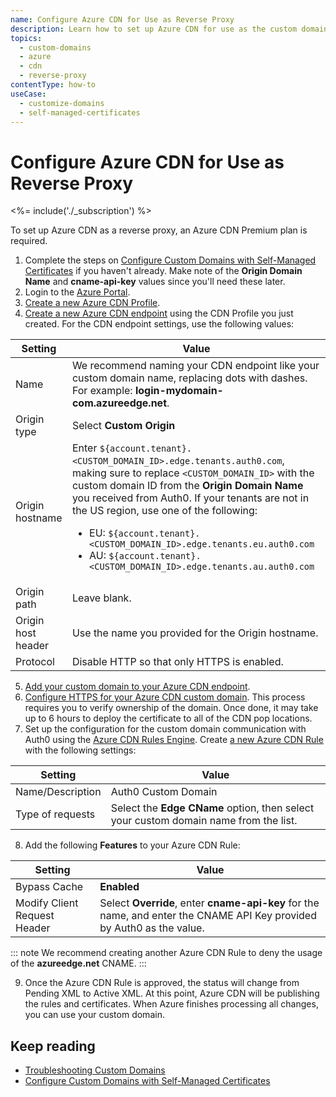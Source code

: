 ```yaml
---
name: Configure Azure CDN for Use as Reverse Proxy
description: Learn how to set up Azure CDN for use as the custom domain proxy for Auth0.
topics:
  - custom-domains
  - azure
  - cdn
  - reverse-proxy
contentType: how-to
useCase:
  - customize-domains
  - self-managed-certificates
---
```


# Configure Azure CDN for Use as Reverse Proxy

<%= include('./_subscription') %>

To set up Azure CDN as a reverse proxy, an Azure CDN Premium plan is required.

1. Complete the steps on [Configure Custom Domains with Self-Managed Certificates](/custom-domains/self-managed-certificates) if you haven't already. Make note of the **Origin Domain Name** and **cname-api-key** values since you'll need these later.
2. Login to the [Azure Portal](https://portal.azure.com/).
3. [Create a new Azure CDN Profile](https://docs.microsoft.com/en-us/azure/cdn/cdn-create-new-endpoint#create-a-new-cdn-profile).
4. [Create a new Azure CDN endpoint](https://docs.microsoft.com/en-us/azure/cdn/cdn-create-new-endpoint#create-a-new-cdn-endpoint) using the CDN Profile you just created. For the CDN endpoint settings, use the following values:

  | Setting | Value |
  |---------|-------|
  | Name | We recommend naming your CDN endpoint like your custom domain name, replacing dots with dashes. For example: **login-mydomain-com.azureedge.net**. |
  | Origin type | Select **Custom Origin** |
  | Origin hostname | Enter `${account.tenant}.<CUSTOM_DOMAIN_ID>.edge.tenants.auth0.com`, making sure to replace `<CUSTOM_DOMAIN_ID>` with the custom domain ID from the **Origin Domain Name** you received from Auth0. If your tenants are not in the US region, use one of the following: <ul><li>EU: `${account.tenant}.<CUSTOM_DOMAIN_ID>.edge.tenants.eu.auth0.com`</li><li>AU: `${account.tenant}.<CUSTOM_DOMAIN_ID>.edge.tenants.au.auth0.com`</li></ul> |
  | Origin path | Leave blank. |
  | Origin host header | Use the name you provided for the Origin hostname. |
  | Protocol | Disable HTTP so that only HTTPS is enabled. |

5. [Add your custom domain to your Azure CDN endpoint](https://docs.microsoft.com/en-us/azure/cdn/cdn-map-content-to-custom-domain).
6. [Configure HTTPS for your Azure CDN custom domain](https://docs.microsoft.com/en-us/azure/cdn/cdn-custom-ssl?tabs=option-1-default-enable-https-with-a-cdn-managed-certificate). This process requires you to verify ownership of the domain. Once done, it may take up to 6 hours to deploy the certificate to all of the CDN pop locations.
7. Set up the configuration for the custom domain communication with Auth0 using the [Azure CDN Rules Engine](https://docs.microsoft.com/en-us/azure/cdn/cdn-verizon-premium-rules-engine). Create [a new Azure CDN Rule](https://docs.microsoft.com/en-us/azure/cdn/cdn-verizon-premium-rules-engine#tutorial) with the following settings:

  | Setting | Value |
  |---------|-------|
  | Name/Description | Auth0 Custom Domain |
  | Type of requests | Select the **Edge CName** option, then select your custom domain name from the list. |

8. Add the following **Features** to your Azure CDN Rule:

  | Setting | Value |
  |---------|-------|
  | Bypass Cache | **Enabled** |
  | Modify Client Request Header | Select **Override**, enter **cname-api-key** for the name, and enter the CNAME API Key provided by Auth0 as the value.

::: note
We recommend creating another Azure CDN Rule to deny the usage of the **azureedge.net** CNAME.
:::

9. Once the Azure CDN Rule is approved, the status will change from Pending XML to Active XML. At this point, Azure CDN will be publishing the rules and certificates. When Azure finishes processing all changes, you can use your custom domain.

## Keep reading

* [Troubleshooting Custom Domains](/custom-domains/troubleshoot)
* [Configure Custom Domains with Self-Managed Certificates](/custom-domains/self-managed-certificates)

